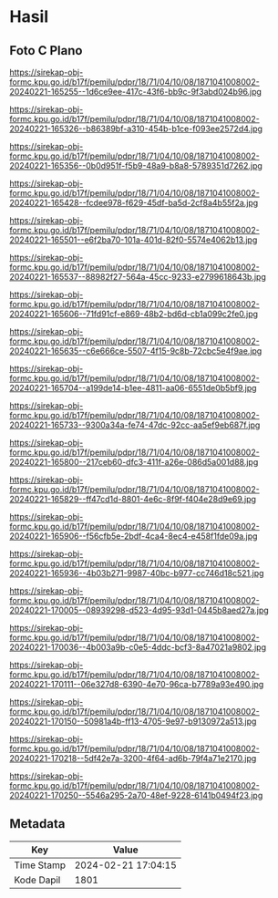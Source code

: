 # Hasil

## Foto C Plano

https://sirekap-obj-formc.kpu.go.id/b17f/pemilu/pdpr/18/71/04/10/08/1871041008002-20240221-165255--1d6ce9ee-417c-43f6-bb9c-9f3abd024b96.jpg

https://sirekap-obj-formc.kpu.go.id/b17f/pemilu/pdpr/18/71/04/10/08/1871041008002-20240221-165326--b86389bf-a310-454b-b1ce-f093ee2572d4.jpg

https://sirekap-obj-formc.kpu.go.id/b17f/pemilu/pdpr/18/71/04/10/08/1871041008002-20240221-165356--0b0d951f-f5b9-48a9-b8a8-5789351d7262.jpg

https://sirekap-obj-formc.kpu.go.id/b17f/pemilu/pdpr/18/71/04/10/08/1871041008002-20240221-165428--fcdee978-f629-45df-ba5d-2cf8a4b55f2a.jpg

https://sirekap-obj-formc.kpu.go.id/b17f/pemilu/pdpr/18/71/04/10/08/1871041008002-20240221-165501--e6f2ba70-101a-401d-82f0-5574e4062b13.jpg

https://sirekap-obj-formc.kpu.go.id/b17f/pemilu/pdpr/18/71/04/10/08/1871041008002-20240221-165537--88982f27-564a-45cc-9233-e2799618643b.jpg

https://sirekap-obj-formc.kpu.go.id/b17f/pemilu/pdpr/18/71/04/10/08/1871041008002-20240221-165606--71fd91cf-e869-48b2-bd6d-cb1a099c2fe0.jpg

https://sirekap-obj-formc.kpu.go.id/b17f/pemilu/pdpr/18/71/04/10/08/1871041008002-20240221-165635--c6e666ce-5507-4f15-9c8b-72cbc5e4f9ae.jpg

https://sirekap-obj-formc.kpu.go.id/b17f/pemilu/pdpr/18/71/04/10/08/1871041008002-20240221-165704--a199de14-b1ee-4811-aa06-6551de0b5bf9.jpg

https://sirekap-obj-formc.kpu.go.id/b17f/pemilu/pdpr/18/71/04/10/08/1871041008002-20240221-165733--9300a34a-fe74-47dc-92cc-aa5ef9eb687f.jpg

https://sirekap-obj-formc.kpu.go.id/b17f/pemilu/pdpr/18/71/04/10/08/1871041008002-20240221-165800--217ceb60-dfc3-411f-a26e-086d5a001d88.jpg

https://sirekap-obj-formc.kpu.go.id/b17f/pemilu/pdpr/18/71/04/10/08/1871041008002-20240221-165829--ff47cd1d-8801-4e6c-8f9f-f404e28d9e69.jpg

https://sirekap-obj-formc.kpu.go.id/b17f/pemilu/pdpr/18/71/04/10/08/1871041008002-20240221-165906--f56cfb5e-2bdf-4ca4-8ec4-e458f1fde09a.jpg

https://sirekap-obj-formc.kpu.go.id/b17f/pemilu/pdpr/18/71/04/10/08/1871041008002-20240221-165936--4b03b271-9987-40bc-b977-cc746d18c521.jpg

https://sirekap-obj-formc.kpu.go.id/b17f/pemilu/pdpr/18/71/04/10/08/1871041008002-20240221-170005--08939298-d523-4d95-93d1-0445b8aed27a.jpg

https://sirekap-obj-formc.kpu.go.id/b17f/pemilu/pdpr/18/71/04/10/08/1871041008002-20240221-170036--4b003a9b-c0e5-4ddc-bcf3-8a47021a9802.jpg

https://sirekap-obj-formc.kpu.go.id/b17f/pemilu/pdpr/18/71/04/10/08/1871041008002-20240221-170111--06e327d8-6390-4e70-96ca-b7789a93e490.jpg

https://sirekap-obj-formc.kpu.go.id/b17f/pemilu/pdpr/18/71/04/10/08/1871041008002-20240221-170150--50981a4b-ff13-4705-9e97-b9130972a513.jpg

https://sirekap-obj-formc.kpu.go.id/b17f/pemilu/pdpr/18/71/04/10/08/1871041008002-20240221-170218--5df42e7a-3200-4f64-ad6b-79f4a71e2170.jpg

https://sirekap-obj-formc.kpu.go.id/b17f/pemilu/pdpr/18/71/04/10/08/1871041008002-20240221-170250--5546a295-2a70-48ef-9228-6141b0494f23.jpg


## Metadata

| Key        | Value               |
| ---------- | ------------------- |
| Time Stamp | 2024-02-21 17:04:15 |
| Kode Dapil | 1801                |



